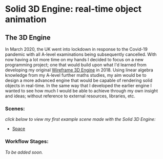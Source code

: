 

# Solid 3D Engine: real-time object animation



## The 3D Engine


In March 2020, the UK went into lockdown in response to the Covid-19 pandemic with all A-level examinations being subsequently cancelled. With now having a lot more time on my hands I decided to focus on a new programming project; one that would build upon what I'd learned from developing my original [Wireframe 3D Engine](https://tobiasloader.github.io/Wireframe-3D-Engine) in 2018.  Using linear algebra knowledge from my A-level further maths studies, my aim would be to design a more advanced engine that would be capable of rendering solid objects in real-time. In the same way that I developed the earlier engine I wanted to see how much I would be able to achieve through my own insight and ideas; without reference to external resources, libraries, etc. 


### Scenes:

*click below to view my first example scene made with the Solid 3D Engine:*

- [Space](https://tobiasloader.github.io/Solid-3D-Engine/Scenes/Space/index.html)



### Workflow Stages:

*To be added soon.*

